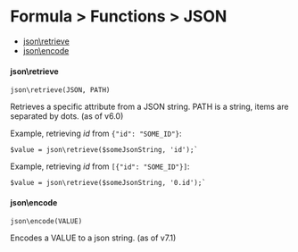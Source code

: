 # Formula > Functions > JSON

* [json\retrieve](#jsonretrieve)
* [json\encode](#jsonencode)

#### json\retrieve

`json\retrieve(JSON, PATH)`

Retrieves a specific attribute from a JSON string. PATH is a string, items are separated by dots. (as of v6.0)

Example, retrieving *id* from `{"id": "SOME_ID"}`:

```
$value = json\retrieve($someJsonString, 'id');`
```

Example, retrieving *id* from `[{"id": "SOME_ID"}]`:
```
$value = json\retrieve($someJsonString, '0.id');`
```

#### json\encode

`json\encode(VALUE)`

Encodes a VALUE to a json string. (as of v7.1)
